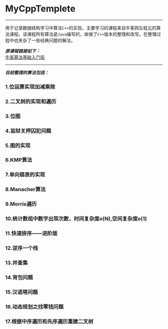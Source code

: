 # MyCppTemplete  
***********
用于记录数据结构学习中算法`C++`的实现，主要学习的课程来自牛客网左程云的算法课程。该课程所有算法是`Java`编写的，故做了`C++`版本的整理和改写。在整理过程中也夹杂了一些经典问题的解法。  
  
***原课程链接如下：***  
[牛客算法基础入门班](https://www.nowcoder.com/courses/semester/2020algorithm-base/)  
***********
***目前整理的算法包括：***  
### 1.位运算实现加减乘除
### 2.二叉树的实现和遍历
### 3.位图
### 4.监狱关押囚犯问题
### 5.图的实现
### 6.KMP算法
### 7.单向链表的实现
### 8.Manacher算法
### 9.Morris遍历
### 10.统计数组中数字出现次数，时间复杂度o(N),空间复杂度o(1)
### 11.快速排序——进阶版
### 12.逆序一个栈
### 13.并查集
### 14.背包问题
### 15.汉诺塔问题
### 16.动态规划之找零钱问题
### 17.根据中序遍历和先序遍历重建二叉树  
